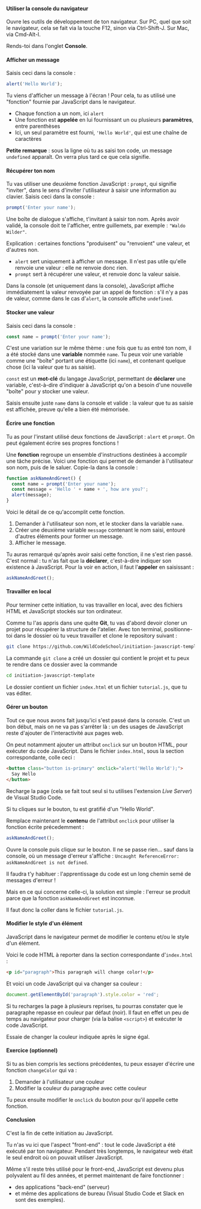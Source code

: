 #### Utiliser la console du navigateur

Ouvre les outils de développement de ton navigateur. Sur PC, quel que soit le navigateur, cela se fait via la touche F12, sinon via Ctrl-Shift-J. Sur Mac, via Cmd-Alt-I.

Rends-toi dans l'onglet **Console**.

#### Afficher un message

Saisis ceci dans la console :

```javascript
alert('Hello World');
```

Tu viens d'afficher un message à l'écran ! Pour cela, tu as utilisé une "fonction" fournie par JavaScript dans le navigateur.

* Chaque fonction a un nom, ici `alert`
* Une fonction est **appelée** en lui fournissant un ou plusieurs **paramètres**, entre parenthèses
* Ici, un seul paramètre est fourni, `'Hello World'`, qui est une chaîne de caractères

**Petite remarque** : sous la ligne où tu as saisi ton code, un message `undefined` apparaît. On verra plus tard ce que cela signifie.

#### Récupérer ton nom

Tu vas utiliser une deuxième fonction JavaScript : `prompt`, qui signifie "inviter", dans le sens d'inviter l'utilisateur à saisir une information au clavier. Saisis ceci dans la console :

```javascript
prompt('Enter your name');
```

Une boîte de dialogue s'affiche, t'invitant à saisir ton nom. Après avoir validé, la console doit te l'afficher, entre guillemets, par exemple : `"Waldo Wilder"`.

Explication : certaines fonctions "produisent" ou "renvoient" une valeur, et d'autres non.

* `alert` sert uniquement à afficher un message. Il n'est pas utile qu'elle renvoie une valeur : elle ne renvoie donc rien.
* `prompt` sert à récupérer une valeur, et renvoie donc la valeur saisie.

Dans la console (et uniquement dans la console), JavaScript affiche immédiatement la valeur renvoyée par un appel de fonction : s'il n'y a pas de valeur, comme dans le cas d'`alert`, la console affiche `undefined`.

#### Stocker une valeur

Saisis ceci dans la console :

```javascript
const name = prompt('Enter your name');
```

C'est une variation sur le même thème : une fois que tu as entré ton nom, il a été stocké dans une **variable** nommée `name`. Tu peux voir une variable comme une "boîte" portant une étiquette (ici `name`), et contenant quelque chose (ici la valeur que tu as saisie).

`const` est un **mot-clé** du langage JavaScript, permettant de **déclarer** une variable, c'est-à-dire d'indiquer à JavaScript qu'on a besoin d'une nouvelle "boîte" pour y stocker une valeur.

Saisis ensuite juste `name` dans la console et valide : la valeur que tu as saisie est affichée, preuve qu'elle a bien été mémorisée.

#### Écrire une fonction

Tu as pour l'instant utilisé deux fonctions de JavaScript : `alert` et `prompt`. On peut également écrire ses propres fonctions !

Une **fonction** regroupe un ensemble d'instructions destinées à accomplir une tâche précise. Voici une fonction qui permet de demander à l'utilisateur son nom, puis de le saluer. Copie-la dans la console :

```javascript
function askNameAndGreet() {
  const name = prompt('Enter your name');
  const message = 'Hello ' + name + ', how are you?';
  alert(message);
}
```

Voici le détail de ce qu'accomplit cette fonction.

1. Demander à l'utilisateur son nom, et le stocker dans la variable `name`.
2. Créer une deuxième variable `message` contenant le nom saisi, entouré d'autres éléments pour former un message.
3. Afficher le message.

Tu auras remarqué qu'après avoir saisi cette fonction, il ne s'est rien passé. C'est normal : tu n'as fait que la **déclarer**, c'est-à-dire indiquer son existence à JavaScript. Pour la voir en action, il faut l'**appeler** en saisissant :

```javascript
askNameAndGreet();
```

#### Travailler en local

Pour terminer cette initiation, tu vas travailler en local, avec des fichiers HTML et JavaScript stockés sur ton ordinateur.

Comme tu l'as appris dans une quête **Git**, tu vas d'abord devoir cloner un projet pour récupérer la structure de l'atelier.
Avec ton terminal, positionne-toi dans le dossier où tu veux travailler et clone le repository suivant :

```bash
git clone https://github.com/WildCodeSchool/initiation-javascript-template
```

La commande `git clone` a créé un dossier qui contient le projet et tu peux te rendre dans ce dossier avec la commande

```bash
cd initiation-javascript-template
```

Le dossier contient un fichier `index.html` et un fichier `tutorial.js`, que tu vas éditer.

#### Gérer un bouton

Tout ce que nous avons fait jusqu'ici s'est passé dans la console. C'est un bon début, mais on ne va pas s'arrêter là : un des usages de JavaScript reste d'ajouter de l'interactivité aux pages web.

On peut notamment ajouter un attribut `onclick` sur un bouton HTML, pour exécuter du code JavaScript. Dans le fichier `index.html`, sous la section correspondante, colle ceci :

```html
<button class="button is-primary" onclick="alert('Hello World');">
  Say Hello
</button>
```

Recharge la page (cela se fait tout seul si tu utilises l'extension *Live Server*) de Visual Studio Code.

Si tu cliques sur le bouton, tu est gratifié d'un "Hello World".

Remplace maintenant le **contenu** de l'attribut `onclick` pour utiliser la fonction écrite précedemment :

```javascript
askNameAndGreet();
```

Ouvre la console puis clique sur le bouton. Il ne se passe rien... sauf dans la console, où un message d'erreur s'affiche : `Uncaught ReferenceError: askNameAndGreet is not defined`.

Il faudra t'y habituer : l'apprentissage du code est un long chemin semé de messages d'erreur !

Mais en ce qui concerne celle-ci, la solution est simple : l'erreur se produit parce que la fonction `askNameAndGreet` est inconnue.

Il faut donc la coller dans le fichier `tutorial.js`.

#### Modifier le style d'un élément

JavaScript dans le navigateur permet de modifier le contenu et/ou le style d'un élément.

Voici le code HTML à reporter dans la section correspondante d'`index.html` :

```html
<p id="paragraph">This paragraph will change color!</p>
```

Et voici un code JavaScript qui va changer sa couleur :

```javascript
document.getElementById('paragraph').style.color = 'red';
```

Si tu recharges la page à plusieurs reprises, tu pourras constater que le paragraphe repasse en couleur par défaut (noir). Il faut en effet un peu de temps au navigateur pour charger (via la balise `<script>`) et exécuter le code JavaScript.

Essaie de changer la couleur indiquée après le signe égal.

#### Exercice (optionnel)

Si tu as bien compris les sections précédentes, tu peux essayer d'écrire une fonction `changeColor` qui va :

1. Demander à l'utilisateur une couleur
2. Modifier la couleur du paragraphe avec cette couleur

Tu peux ensuite modifier le `onclick` du bouton pour qu'il appelle cette fonction.

#### Conclusion

C'est la fin de cette initiation au JavaScript.

Tu n'as vu ici que l'aspect "front-end" : tout le code JavaScript a été exécuté par ton navigateur. Pendant très longtemps, le navigateur web était le seul endroit où on pouvait utiliser JavaScript.

Même s'il reste très utilisé pour le front-end, JavaScript est devenu plus polyvalent au fil des années, et permet maintenant de faire fonctionner :
* des applications "back-end" (serveur)
* et même des applications de bureau (Visual Studio Code et Slack en sont des exemples).
